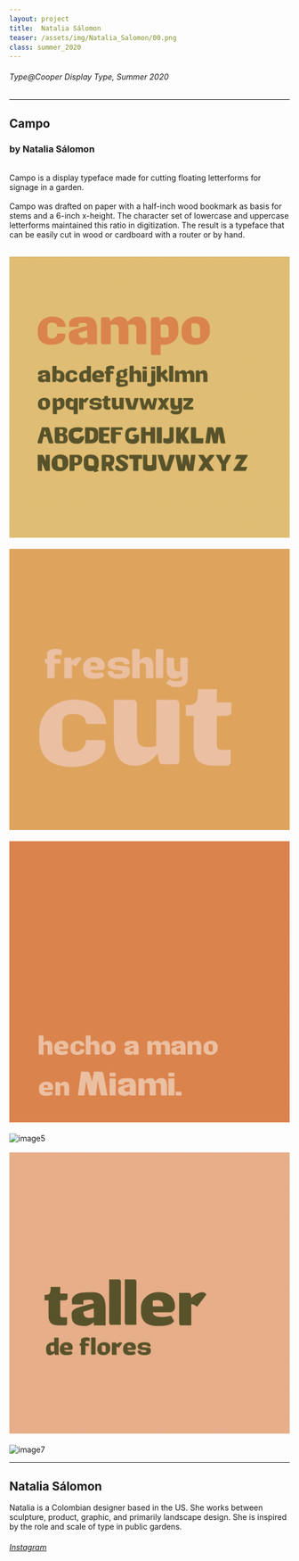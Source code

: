 ```yaml
---
layout: project
title:  Natalia Sálomon
teaser: /assets/img/Natalia_Salomon/00.png
class: summer_2020
---
```

###### Type@Cooper Display Type, Summer 2020 ######
---
## Campo ##
### by Natalia Sálomon ###
<br>
Campo is a display typeface made for cutting floating letterforms for signage in a garden.
<br><br>
Campo was drafted on paper with a half-inch wood bookmark as basis for stems and a 6-inch x-height. The character set of lowercase and uppercase letterforms maintained this ratio in digitization. The result is a typeface that can be easily cut in wood or cardboard with a router or by hand.
<br><br>

![image1](/assets/img/Natalia_Salomon/01.png)
<br><br>
![image2](/assets/img/Natalia_Salomon/02.png)
<br><br>
![image3](/assets/img/Natalia_Salomon/03.png)
<br><br>
![image5](/assets/img/Natalia_Salomon/04.png)
<br><br>
![image6](/assets/img/Natalia_Salomon/05.png)
<br><br>
![image7](/assets/img/Natalia_Salomon/06.png)

---
## Natalia Sálomon ##
Natalia is a Colombian designer based in the US. She works between sculpture, product, graphic, and primarily landscape design. She is inspired by the role and scale of type in public gardens. 
<br>
###### [Instagram](https://www.instagram.com/nat_salo/) ######